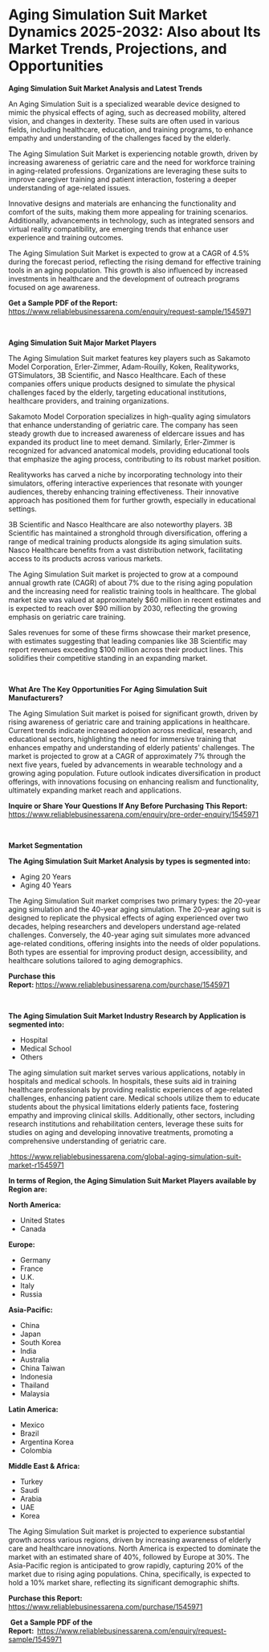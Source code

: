 <p><h1>Aging Simulation Suit Market Dynamics 2025-2032: Also about Its Market Trends, Projections, and Opportunities</h1></p><p><strong>Aging Simulation Suit Market Analysis and Latest Trends</strong></p>
<p><p>An Aging Simulation Suit is a specialized wearable device designed to mimic the physical effects of aging, such as decreased mobility, altered vision, and changes in dexterity. These suits are often used in various fields, including healthcare, education, and training programs, to enhance empathy and understanding of the challenges faced by the elderly. </p><p>The Aging Simulation Suit Market is experiencing notable growth, driven by increasing awareness of geriatric care and the need for workforce training in aging-related professions. Organizations are leveraging these suits to improve caregiver training and patient interaction, fostering a deeper understanding of age-related issues. </p><p>Innovative designs and materials are enhancing the functionality and comfort of the suits, making them more appealing for training scenarios. Additionally, advancements in technology, such as integrated sensors and virtual reality compatibility, are emerging trends that enhance user experience and training outcomes.</p><p>The Aging Simulation Suit Market is expected to grow at a CAGR of 4.5% during the forecast period, reflecting the rising demand for effective training tools in an aging population. This growth is also influenced by increased investments in healthcare and the development of outreach programs focused on age awareness.</p></p>
<p><strong>Get a Sample PDF of the Report:&nbsp;</strong> <a href="https://www.reliablebusinessarena.com/enquiry/request-sample/1545971?utm_campaign=2514&utm_medium=2&utm_source=Github&utm_content=ia&utm_term=13042025&utm_id=aging-simulation-suit">https://www.reliablebusinessarena.com/enquiry/request-sample/1545971</a></p>
<p>&nbsp;</p>
<p><strong>Aging Simulation Suit Major Market Players</strong></p>
<p><p>The Aging Simulation Suit market features key players such as Sakamoto Model Corporation, Erler-Zimmer, Adam-Rouilly, Koken, Realityworks, GTSimulators, 3B Scientific, and Nasco Healthcare. Each of these companies offers unique products designed to simulate the physical challenges faced by the elderly, targeting educational institutions, healthcare providers, and training organizations.</p><p>Sakamoto Model Corporation specializes in high-quality aging simulators that enhance understanding of geriatric care. The company has seen steady growth due to increased awareness of eldercare issues and has expanded its product line to meet demand. Similarly, Erler-Zimmer is recognized for advanced anatomical models, providing educational tools that emphasize the aging process, contributing to its robust market position.</p><p>Realityworks has carved a niche by incorporating technology into their simulators, offering interactive experiences that resonate with younger audiences, thereby enhancing training effectiveness. Their innovative approach has positioned them for further growth, especially in educational settings.</p><p>3B Scientific and Nasco Healthcare are also noteworthy players. 3B Scientific has maintained a stronghold through diversification, offering a range of medical training products alongside its aging simulation suits. Nasco Healthcare benefits from a vast distribution network, facilitating access to its products across various markets.</p><p>The Aging Simulation Suit market is projected to grow at a compound annual growth rate (CAGR) of about 7% due to the rising aging population and the increasing need for realistic training tools in healthcare. The global market size was valued at approximately $60 million in recent estimates and is expected to reach over $90 million by 2030, reflecting the growing emphasis on geriatric care training.</p><p>Sales revenues for some of these firms showcase their market presence, with estimates suggesting that leading companies like 3B Scientific may report revenues exceeding $100 million across their product lines. This solidifies their competitive standing in an expanding market.</p></p>
<p>&nbsp;</p>
<p><strong>What Are The Key Opportunities For Aging Simulation Suit Manufacturers?</strong></p>
<p><p>The Aging Simulation Suit market is poised for significant growth, driven by rising awareness of geriatric care and training applications in healthcare. Current trends indicate increased adoption across medical, research, and educational sectors, highlighting the need for immersive training that enhances empathy and understanding of elderly patients' challenges. The market is projected to grow at a CAGR of approximately 7% through the next five years, fueled by advancements in wearable technology and a growing aging population. Future outlook indicates diversification in product offerings, with innovations focusing on enhancing realism and functionality, ultimately expanding market reach and applications.</p></p>
<p><strong>Inquire or Share Your Questions If Any Before Purchasing This Report:</strong> <a href="https://www.reliablebusinessarena.com/enquiry/pre-order-enquiry/1545971?utm_campaign=2514&utm_medium=2&utm_source=Github&utm_content=ia&utm_term=13042025&utm_id=aging-simulation-suit">https://www.reliablebusinessarena.com/enquiry/pre-order-enquiry/1545971</a></p>
<p>&nbsp;</p>
<p><strong>Market Segmentation</strong></p>
<p><strong>The Aging Simulation Suit Market Analysis by types is segmented into:</strong></p>
<p><ul><li>Aging 20 Years</li><li>Aging 40 Years</li></ul></p>
<p><p>The Aging Simulation Suit market comprises two primary types: the 20-year aging simulation and the 40-year aging simulation. The 20-year aging suit is designed to replicate the physical effects of aging experienced over two decades, helping researchers and developers understand age-related challenges. Conversely, the 40-year aging suit simulates more advanced age-related conditions, offering insights into the needs of older populations. Both types are essential for improving product design, accessibility, and healthcare solutions tailored to aging demographics.</p></p>
<p><strong>Purchase this Report:&nbsp;</strong><a href="https://www.reliablebusinessarena.com/purchase/1545971?utm_campaign=2514&utm_medium=2&utm_source=Github&utm_content=ia&utm_term=13042025&utm_id=aging-simulation-suit">https://www.reliablebusinessarena.com/purchase/1545971</a></p>
<p>&nbsp;</p>
<p><strong>The Aging Simulation Suit Market Industry Research by Application is segmented into:</strong></p>
<p><ul><li>Hospital</li><li>Medical School</li><li>Others</li></ul></p>
<p><p>The aging simulation suit market serves various applications, notably in hospitals and medical schools. In hospitals, these suits aid in training healthcare professionals by providing realistic experiences of age-related challenges, enhancing patient care. Medical schools utilize them to educate students about the physical limitations elderly patients face, fostering empathy and improving clinical skills. Additionally, other sectors, including research institutions and rehabilitation centers, leverage these suits for studies on aging and developing innovative treatments, promoting a comprehensive understanding of geriatric care.</p></p>
<p><a href="https://www.reliablebusinessarena.com/global-aging-simulation-suit-market-r1545971?utm_campaign=2514&utm_medium=2&utm_source=Github&utm_content=ia&utm_term=13042025&utm_id=aging-simulation-suit">&nbsp;https://www.reliablebusinessarena.com/global-aging-simulation-suit-market-r1545971</a></p>
<p><strong>In terms of Region, the Aging Simulation Suit Market Players available by Region are:</strong></p>
<p>
    <p> <strong> North America: </strong>
        <ul>
            <li>United States</li>
            <li>Canada</li>
        </ul>
        </p> 
    <p> <strong> Europe: </strong>
        <ul>
            <li>Germany</li>
            <li>France</li>
            <li>U.K.</li>
            <li>Italy</li>
            <li>Russia</li>
        </ul>
        </p> 
    <p> <strong> Asia-Pacific: </strong>
        <ul>
            <li>China</li>
            <li>Japan</li>
            <li>South Korea</li>
            <li>India</li>
            <li>Australia</li>
            <li>China Taiwan</li>
            <li>Indonesia</li>
            <li>Thailand</li>
            <li>Malaysia</li>
        </ul>
        </p> 
    <p> <strong> Latin America: </strong>
        <ul>
            <li>Mexico</li>
            <li>Brazil</li>
            <li>Argentina Korea</li>
            <li>Colombia</li>
        </ul>
        </p> 
    <p> <strong> Middle East & Africa: </strong>
        <ul>
            <li>Turkey</li>
            <li>Saudi</li>
            <li>Arabia</li>
            <li>UAE</li>
            <li>Korea</li>
        </ul>
    </p>
    </p>
<p><p>The Aging Simulation Suit market is projected to experience substantial growth across various regions, driven by increasing awareness of elderly care and healthcare innovations. North America is expected to dominate the market with an estimated share of 40%, followed by Europe at 30%. The Asia-Pacific region is anticipated to grow rapidly, capturing 20% of the market due to rising aging populations. China, specifically, is expected to hold a 10% market share, reflecting its significant demographic shifts.</p></p>
<p><strong>Purchase this Report: </strong><a href="https://www.reliablebusinessarena.com/purchase/1545971?utm_campaign=2514&utm_medium=2&utm_source=Github&utm_content=ia&utm_term=13042025&utm_id=aging-simulation-suit">https://www.reliablebusinessarena.com/purchase/1545971</a></p>
<p>&nbsp;<strong>Get a Sample PDF of the Report:&nbsp;&nbsp;</strong><a href="https://www.reliablebusinessarena.com/enquiry/request-sample/1545971?utm_campaign=2514&utm_medium=2&utm_source=Github&utm_content=ia&utm_term=13042025&utm_id=aging-simulation-suit">https://www.reliablebusinessarena.com/enquiry/request-sample/1545971</a></p>
<p><strong></strong></p>
<p><p></p><p></p><p></p></p>